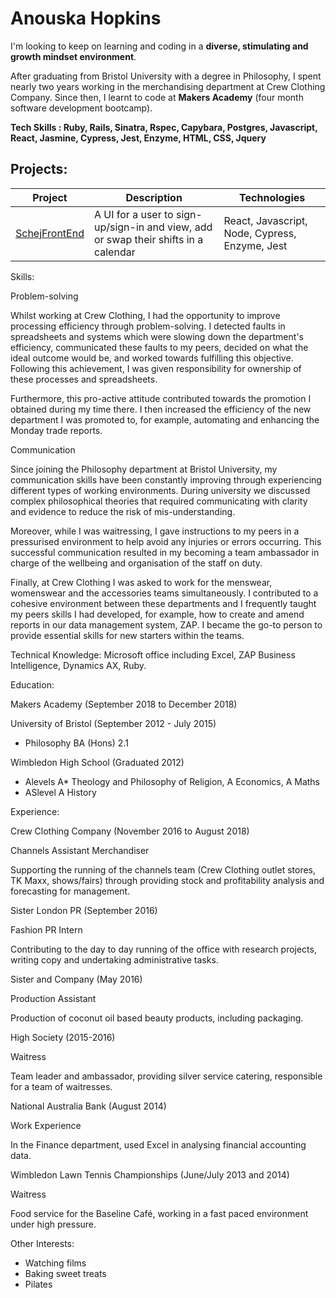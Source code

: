 # Anouska Hopkins

I'm looking to keep on learning and coding in a **diverse, stimulating and growth mindset environment**.

After graduating from Bristol University with a degree in Philosophy, I spent nearly two years working in the merchandising department at Crew Clothing Company. Since then, I learnt to code at **Makers Academy** (four month software development bootcamp).  

**Tech Skills : Ruby, Rails, Sinatra, Rspec, Capybara, Postgres, Javascript, React, Jasmine, Cypress, Jest, Enzyme, HTML, CSS, Jquery**

## Projects:

| Project  | Description | Technologies |
| ------------- | ------------- | ------------- |
| [SchejFrontEnd](https://github.com/ahopkins94/SchejFrontEnd) | A UI for a user to sign-up/sign-in and view, add or swap their shifts in a calendar | React, Javascript, Node, Cypress, Enzyme, Jest |

Skills:

Problem-solving

Whilst working at Crew Clothing, I had the opportunity to improve processing efficiency through problem-solving. I detected faults in spreadsheets and systems which were slowing down the department's efficiency, communicated these faults to my peers, decided on what the ideal outcome would be, and worked towards fulfilling this objective. Following this achievement, I was given responsibility for ownership of these processes and spreadsheets.

Furthermore, this pro-active attitude contributed towards the promotion I obtained during my time there. I then increased the efficiency of the new department I was promoted to, for example, automating and enhancing the Monday trade reports.

Communication

Since joining the Philosophy department at Bristol University, my communication skills have been constantly improving through experiencing different types of working environments. During university we discussed complex philosophical theories that required communicating with clarity and evidence to reduce the risk of mis-understanding.

Moreover, while I was waitressing, I gave instructions to my peers in a pressurised environment to help avoid any injuries or errors occurring. This successful communication resulted in my becoming a team ambassador in charge of the wellbeing and organisation of the staff on duty.

Finally, at Crew Clothing I was asked to work for the menswear, womenswear and the accessories teams simultaneously. I contributed to a cohesive environment between these departments and I frequently taught my peers skills I had developed, for example, how to create and amend reports in our data management system, ZAP. I became the go-to person to provide essential skills for new starters within the teams.

Technical Knowledge: Microsoft office including Excel, ZAP Business Intelligence, Dynamics AX, Ruby.

Education:

Makers Academy (September 2018 to December 2018)

University of Bristol (September 2012 - July 2015)

- Philosophy BA (Hons) 2.1

Wimbledon High School (Graduated 2012)

- Alevels A* Theology and Philosophy of Religion, A Economics, A Maths
- ASlevel A History

Experience:

Crew Clothing Company (November 2016 to August 2018)

Channels Assistant Merchandiser

Supporting the running of the channels team (Crew Clothing outlet stores, TK Maxx, shows/fairs) through providing stock and profitability analysis and forecasting for management.

Sister London PR (September 2016)

Fashion PR Intern

Contributing to the day to day running of the office with research projects, writing copy and undertaking administrative tasks.

Sister and Company (May 2016)

Production Assistant

Production of coconut oil based beauty products, including packaging.

High Society (2015-2016)

Waitress

Team leader and ambassador, providing silver service catering, responsible for a team of waitresses.

National Australia Bank (August 2014)

Work Experience

In the Finance department, used Excel in analysing financial accounting data.

Wimbledon Lawn Tennis Championships	(June/July 2013 and 2014)

Waitress

Food service for the Baseline Café, working in a fast paced environment under high pressure.

Other Interests:

- Watching films
- Baking sweet treats
- Pilates
